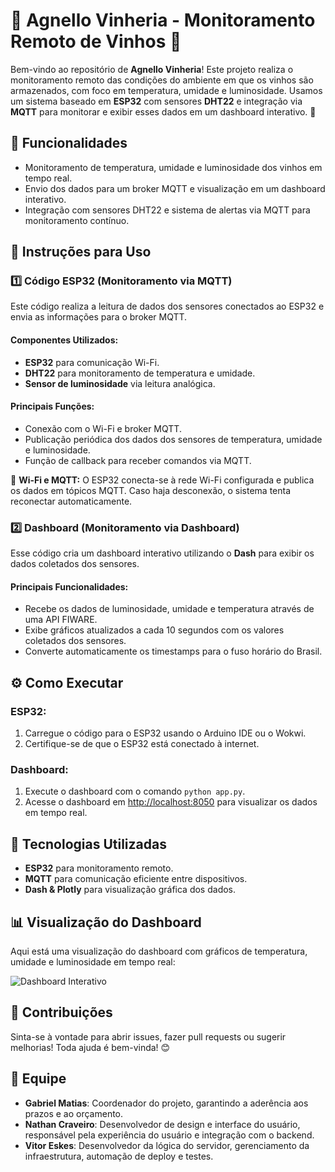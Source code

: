 # 🍇 Agnello Vinheria - Monitoramento Remoto de Vinhos 🍷

Bem-vindo ao repositório de **Agnello Vinheria**! Este projeto realiza o monitoramento remoto das condições do ambiente em que os vinhos são armazenados, com foco em temperatura, umidade e luminosidade. Usamos um sistema baseado em **ESP32** com sensores **DHT22** e integração via **MQTT** para monitorar e exibir esses dados em um dashboard interativo. 🚀

## 🔧 Funcionalidades

- Monitoramento de temperatura, umidade e luminosidade dos vinhos em tempo real.
- Envio dos dados para um broker MQTT e visualização em um dashboard interativo.
- Integração com sensores DHT22 e sistema de alertas via MQTT para monitoramento contínuo.

## 📝 Instruções para Uso

### 1️⃣ Código ESP32 (Monitoramento via MQTT)

Este código realiza a leitura de dados dos sensores conectados ao ESP32 e envia as informações para o broker MQTT.

#### Componentes Utilizados:
- **ESP32** para comunicação Wi-Fi.
- **DHT22** para monitoramento de temperatura e umidade.
- **Sensor de luminosidade** via leitura analógica.

#### Principais Funções:
- Conexão com o Wi-Fi e broker MQTT.
- Publicação periódica dos dados dos sensores de temperatura, umidade e luminosidade.
- Função de callback para receber comandos via MQTT.

📡 **Wi-Fi e MQTT:** O ESP32 conecta-se à rede Wi-Fi configurada e publica os dados em tópicos MQTT. Caso haja desconexão, o sistema tenta reconectar automaticamente.

### 2️⃣ Dashboard (Monitoramento via Dashboard)

Esse código cria um dashboard interativo utilizando o **Dash** para exibir os dados coletados dos sensores.

#### Principais Funcionalidades:
- Recebe os dados de luminosidade, umidade e temperatura através de uma API FIWARE.
- Exibe gráficos atualizados a cada 10 segundos com os valores coletados dos sensores.
- Converte automaticamente os timestamps para o fuso horário do Brasil.

## ⚙️ Como Executar

### ESP32:
1. Carregue o código para o ESP32 usando o Arduino IDE ou o Wokwi.
2. Certifique-se de que o ESP32 está conectado à internet.

### Dashboard:
1. Execute o dashboard com o comando `python app.py`.
2. Acesse o dashboard em [http://localhost:8050](http://localhost:8050) para visualizar os dados em tempo real.

## 🌟 Tecnologias Utilizadas
- **ESP32** para monitoramento remoto.
- **MQTT** para comunicação eficiente entre dispositivos.
- **Dash & Plotly** para visualização gráfica dos dados.

## 📊 Visualização do Dashboard

Aqui está uma visualização do dashboard com gráficos de temperatura, umidade e luminosidade em tempo real:

![Dashboard Interativo](caminho/para/sua/imagem-dashboard.png)

## 📢 Contribuições

Sinta-se à vontade para abrir issues, fazer pull requests ou sugerir melhorias! Toda ajuda é bem-vinda! 😊

## 👥 Equipe

- **Gabriel Matias**: Coordenador do projeto, garantindo a aderência aos prazos e ao orçamento.
- **Nathan Craveiro**: Desenvolvedor de design e interface do usuário, responsável pela experiência do usuário e integração com o backend.
- **Vitor Eskes**: Desenvolvedor da lógica do servidor, gerenciamento da infraestrutura, automação de deploy e testes.
